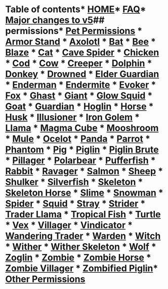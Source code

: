 # Table of contents* [HOME](README.md)* [FAQ](faq.md)* [Major changes to v5](major-changes-to-v5.md)## permissions* [Pet Permissions](permissions/pet-permissions/README.md)  * [Armor Stand](permissions/pet-permissions/armor-stand.md)  * [Axolotl](permissions/pet-permissions/axolotl.md)  * [Bat](permissions/pet-permissions/bat.md)  * [Bee](permissions/pet-permissions/bee.md)  * [Blaze](permissions/pet-permissions/blaze.md)  * [Cat](permissions/pet-permissions/cat.md)  * [Cave Spider](permissions/pet-permissions/cave-spider.md)  * [Chicken](permissions/pet-permissions/chicken.md)  * [Cod](permissions/pet-permissions/cod.md)  * [Cow](permissions/pet-permissions/cow.md)  * [Creeper](permissions/pet-permissions/creeper.md)  * [Dolphin](permissions/pet-permissions/dolphin.md)  * [Donkey](permissions/pet-permissions/donkey.md)  * [Drowned](permissions/pet-permissions/drowned.md)  * [Elder Guardian](permissions/pet-permissions/elder-guardian.md)  * [Enderman](permissions/pet-permissions/enderman.md)  * [Endermite](permissions/pet-permissions/endermite.md)  * [Evoker](permissions/pet-permissions/evoker.md)  * [Fox](permissions/pet-permissions/fox.md)  * [Ghast](permissions/pet-permissions/ghast.md)  * [Giant](permissions/pet-permissions/giant.md)  * [Glow Squid](permissions/pet-permissions/glow-squid.md)  * [Goat](permissions/pet-permissions/goat.md)  * [Guardian](permissions/pet-permissions/guardian.md)  * [Hoglin](permissions/pet-permissions/hoglin.md)  * [Horse](permissions/pet-permissions/horse.md)  * [Husk](permissions/pet-permissions/husk.md)  * [Illusioner](permissions/pet-permissions/illusioner.md)  * [Iron Golem](permissions/pet-permissions/iron-golem.md)  * [Llama](permissions/pet-permissions/llama.md)  * [Magma Cube](permissions/pet-permissions/magma-cube.md)  * [Mooshroom](permissions/pet-permissions/mooshroom.md)  * [Mule](permissions/pet-permissions/mule.md)  * [Ocelot](permissions/pet-permissions/ocelot.md)  * [Panda](permissions/pet-permissions/panda.md)  * [Parrot](permissions/pet-permissions/parrot.md)  * [Phantom](permissions/pet-permissions/phantom.md)  * [Pig](permissions/pet-permissions/pig.md)  * [Piglin](permissions/pet-permissions/piglin.md)  * [Piglin Brute](permissions/pet-permissions/piglin-brute.md)  * [Pillager](permissions/pet-permissions/pillager.md)  * [Polarbear](permissions/pet-permissions/polarbear.md)  * [Pufferfish](permissions/pet-permissions/pufferfish.md)  * [Rabbit](permissions/pet-permissions/rabbit.md)  * [Ravager](permissions/pet-permissions/ravager.md)  * [Salmon](permissions/pet-permissions/salmon.md)  * [Sheep](permissions/pet-permissions/sheep.md)  * [Shulker](permissions/pet-permissions/shulker.md)  * [Silverfish](permissions/pet-permissions/silverfish.md)  * [Skeleton](permissions/pet-permissions/skeleton.md)  * [Skeleton Horse](permissions/pet-permissions/skeleton-horse.md)  * [Slime](permissions/pet-permissions/slime.md)  * [Snowman](permissions/pet-permissions/snowman.md)  * [Spider](permissions/pet-permissions/spider.md)  * [Squid](permissions/pet-permissions/squid.md)  * [Stray](permissions/pet-permissions/stray.md)  * [Strider](permissions/pet-permissions/strider.md)  * [Trader Llama](permissions/pet-permissions/trader-llama.md)  * [Tropical Fish](permissions/pet-permissions/tropical-fish.md)  * [Turtle](permissions/pet-permissions/turtle.md)  * [Vex](permissions/pet-permissions/vex.md)  * [Villager](permissions/pet-permissions/villager.md)  * [Vindicator](permissions/pet-permissions/vindicator.md)  * [Wandering Trader](permissions/pet-permissions/wandering-trader.md)  * [Warden](permissions/pet-permissions/warden.md)  * [Witch](permissions/pet-permissions/witch.md)  * [Wither](permissions/pet-permissions/wither.md)  * [Wither Skeleton](permissions/pet-permissions/wither-skeleton.md)  * [Wolf](permissions/pet-permissions/wolf.md)  * [Zoglin](permissions/pet-permissions/zoglin.md)  * [Zombie](permissions/pet-permissions/zombie.md)  * [Zombie Horse](permissions/pet-permissions/zombie-horse.md)  * [Zombie Villager](permissions/pet-permissions/zombie-villager.md)  * [Zombified Piglin](permissions/pet-permissions/zombified-piglin.md)* [Other Permissions](permissions/other-permissions.md)